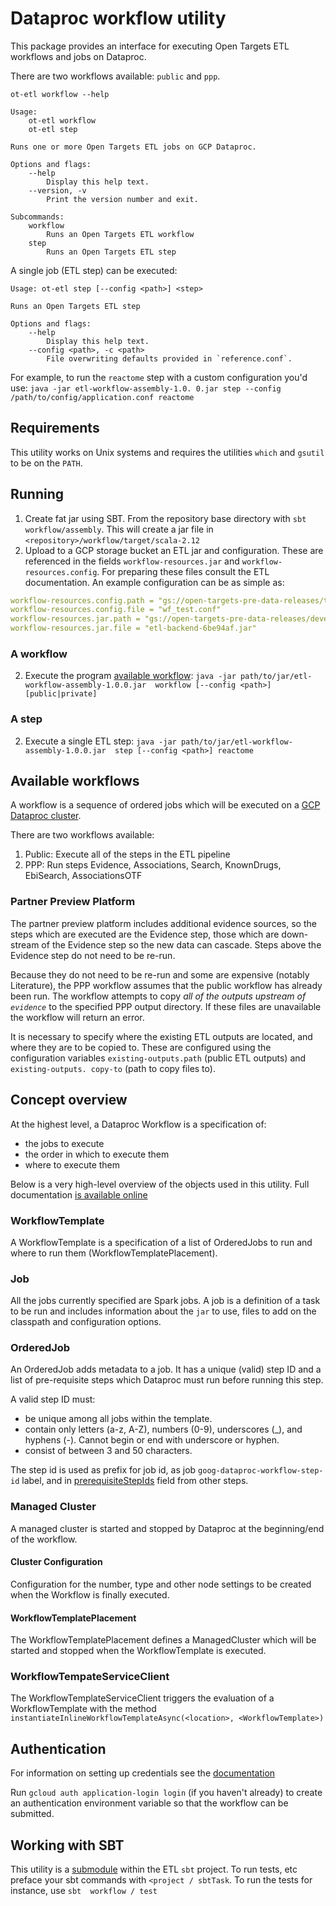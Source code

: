 # Dataproc workflow utility

This package provides an interface for executing Open Targets ETL workflows and jobs on Dataproc. 

There are two workflows available: `public` and `ppp`. 

```
ot-etl workflow --help

Usage:
    ot-etl workflow
    ot-etl step

Runs one or more Open Targets ETL jobs on GCP Dataproc.

Options and flags:
    --help
        Display this help text.
    --version, -v
        Print the version number and exit.

Subcommands:
    workflow
        Runs an Open Targets ETL workflow
    step
        Runs an Open Targets ETL step
```

A single job (ETL step) can be executed:

```
Usage: ot-etl step [--config <path>] <step>

Runs an Open Targets ETL step

Options and flags:
    --help
        Display this help text.
    --config <path>, -c <path>
        File overwriting defaults provided in `reference.conf`.
```

For example, to run the `reactome` step with a custom configuration you'd use: `java -jar etl-workflow-assembly-1.0.
0.jar step --config /path/to/config/application.conf reactome`

## Requirements

This utility works on Unix systems and requires the utilities `which` and `gsutil` to be on the `PATH`.

## Running

1. Create fat jar using SBT. From the repository base directory with `sbt workflow/assembly`. This will create a jar 
   file in `<repository>/workflow/target/scala-2.12`
2. Upload to a GCP storage bucket an ETL jar and configuration. These are referenced in the fields 
   `workflow-resources.jar` and `workflow-resources.config`. For preparing these files consult the ETL documentation.
   An example configuration can be as simple as:
```yaml
workflow-resources.config.path = "gs://open-targets-pre-data-releases/test/conf/"
workflow-resources.config.file = "wf_test.conf"
workflow-resources.jar.path = "gs://open-targets-pre-data-releases/development/jars/"
workflow-resources.jar.file = "etl-backend-6be94af.jar"
```

### A workflow 

2. Execute the program [available workflow](#workflows): `java -jar path/to/jar/etl-workflow-assembly-1.0.0.jar 
   workflow [--config <path>] [public|private]`

### A step

2. Execute a single ETL step: `java -jar path/to/jar/etl-workflow-assembly-1.0.0.jar 
   step [--config <path>] reactome`

## <a name="workflows"></a>Available workflows

A workflow is a sequence of ordered jobs which will be executed on a [GCP Dataproc cluster](https://cloud.google.com/dataproc/docs).

There are two workflows available: 
1. Public: Execute all of the steps in the ETL pipeline
2. PPP: Run steps Evidence, Associations, Search, KnownDrugs, EbiSearch, AssociationsOTF

### Partner Preview Platform

The partner preview platform includes additional evidence sources, so the steps which are executed are the 
Evidence step, those which are down-stream of the Evidence step so the new data can cascade. Steps above the 
Evidence step do not need to be re-run. 

Because they do not need to be re-run and some are expensive (notably Literature), the PPP workflow assumes that the 
public workflow has already been run. The workflow attempts to copy _all of the outputs upstream of `evidence`_ to the 
specified PPP output directory. If these files are unavailable the workflow will return an error. 

It is necessary to specify where the existing ETL outputs are located, and where they are to be copied to. These are 
configured using the configuration variables `existing-outputs.path` (public ETL outputs) and `existing-outputs.
copy-to` (path to copy files to).

## Concept overview

At the highest level, a Dataproc Workflow is a specification of:
- the jobs to execute
- the order in which to execute them
- where to execute them

Below is a very high-level overview of the objects used in this utility. Full documentation [is available online](https://cloud.google.com/dataproc/docs/concepts/workflows/overview)

### WorkflowTemplate

A WorkflowTemplate is a specification of a list of OrderedJobs to run and where to run them 
(WorkflowTemplatePlacement). 

### Job

All the jobs currently specified are Spark jobs. A job is a definition of a task to be run and includes information 
about the `jar` to use, files to add on the classpath and configuration options.

### OrderedJob

An OrderedJob adds metadata to a job. It has a unique (valid) step ID and a list of pre-requisite steps which Dataproc 
must run before running this step. 

A valid step ID must: 
- be unique among all jobs within the template.
- contain only letters (a-z, A-Z), numbers (0-9), underscores (_), and hyphens (-). Cannot begin or end with underscore
or hyphen. 
- consist of between 3 and 50 characters.

The step id is used as prefix for job id, as job `goog-dataproc-workflow-step-id` label, and in
[prerequisiteStepIds](https://cloud.google.com/dotnet/docs/reference/Google.Cloud.Dataproc.V1/latest/Google.Cloud.Dataproc.V1.OrderedJob#Google_Cloud_Dataproc_V1_OrderedJob_StepId) field from other
steps.
 
### Managed Cluster

A managed cluster is started and stopped by Dataproc at the beginning/end of the workflow. 

#### Cluster Configuration

Configuration for the number, type and other node settings to be created when the Workflow is finally executed. 

#### WorkflowTemplatePlacement

The WorkflowTemplatePlacement defines a ManagedCluster which will be started and stopped when the WorkflowTemplate 
is executed.

### WorkflowTempateServiceClient

The WorkflowTemplateServiceClient triggers the evaluation of a WorkflowTemplate with the method 
`instantiateInlineWorkflowTemplateAsync(<location>, <WorkflowTemplate>)`

## Authentication

For information on setting up credentials see the [documentation](https://github.com/googleapis/google-cloud-java#authentication)

Run `gcloud auth application-login login` (if you haven't already) to create an authentication environment variable 
so that the workflow can be submitted.

## Working with SBT

This utility is a [submodule](https://www.scala-sbt.org/1.x/docs/Multi-Project.html) within the ETL `sbt` project. 
To run tests, etc preface your sbt commands with `<project / sbtTask`. To run the tests for instance, use `sbt 
workflow / test`